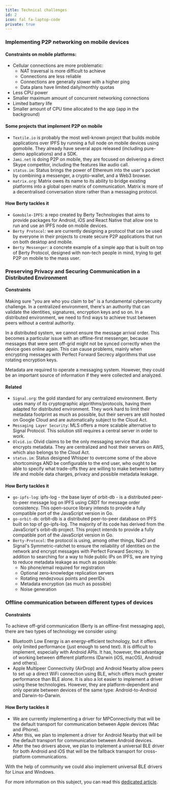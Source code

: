 ```yaml
---
title: Technical challenges
id: 2
icon: fal fa-laptop-code
private: true
---
```


### Implementing P2P networking on mobile devices

#### Constraints on mobile platforms:

* Cellular connections are more problematic:
    * NAT traversal is more difficult to achieve
    * Connections are less reliable
    * Connections are generally slower with a higher ping
    * Data plans have limited daily/monthly quotas
* Less CPU power
* Smaller maximum amount of concurrent networking connections
* Limited battery life
* Smaller amount of CPU time allocated to the app (app in the background)

#### Some projects that implement P2P on mobile

* `Textile.io` is probably the most well-known project that builds mobile applications over IPFS by running a full node on mobile devices using gomobile. They already have several apps released (including pure-demo applications) and a SDK.
* `Jami.net` is doing P2P on mobile, they are focused on delivering a direct Skype competitor, including the features like audio call.
* `status.im`: Status brings the power of Ethereum into the user's pocket by combining a messenger, a crypto-wallet, and a Web3 browser.
* `matrix.org`:  Matrix owes its name to its ability to bridge existing platforms into a global open matrix of communication. Matrix is more of a decentralised conversation store rather than a messaging protocol.

#### How Berty tackles it

* `Gomobile-IPFS`: a repo created by Berty Technologies that aims to provide packages for Android, iOS and React Native that allow one to run and use an IPFS node on mobile devices.
* `Berty Protocol`: we are currently designing a protocol that can be used by everyone in their projects to create secure P2P applications that run on both desktop and mobile.
* `Berty Messenger`: a concrete example of a simple app that is built on top of Berty Protocol, designed with non-tech people in mind, trying to get P2P on mobile to the mass user.

### Preserving Privacy and Securing Communication in a Distributed Environment

#### Constraints

Making sure "you are who you claim to be" is a fundamental cybersecurity challenge. In a centralized environment, there's an authority that can validate the identities, signatures, encryption keys and so on. In a distributed environment, we need to find ways to achieve trust between peers without a central authority.

In a distributed system, we cannot ensure the message arrival order. This becomes a particular issue with an offline-first messenger, because messages that were sent off-grid might not be synced correctly when the device goes online again. This can cause problems, mainly when encrypting messages with Perfect Forward Secrecy algorithms that use rotating encryption keys.

Metadata are required to operate a messaging system. However, they could be an important source of information if they were collected and analyzed.

#### Related

* `Signal.org`: the gold standard for any centralized environment. Berty uses many of its cryptographic algorithms/protocols, having them adapted for distributed environment. They work hard to limit their metadata footprint as much as possible, but their servers are still hosted on Google Cloud and are automatically subject to the Cloud Act.
* `Messaging Layer Security`: MLS offers a more scalable alternative to Signal Protocol. This solution still requires a central server in order to work.
* `Olvid.io`: Olvid claims to be the only messaging service that also encrypts metadata. They are centralized and host their servers on AWS, which also belongs to the Cloud Act.
* `status.im`: Status designed Whisper to overcome some of the above shortcomings AND be configurable to the end user, who ought to be able to specify what trade-offs they are willing to make between battery life and mobile data charges, privacy and possible metadata leakage.

#### How Berty tackles it

* `go-ipfs-log`: ipfs-log - the base layer of orbit-db - is a distributed peer-to-peer message log on IPFS using CRDT for message order consistency. This open-source library intends to provide a fully compatible port of the JavaScript version in Go.
* `go-orbit-db`: orbit-db is a distributed peer-to-peer database on IPFS built on top of go-ipfs-log. The majority of its code has derived from the JavaScript's orbit-db project. This project intends to provide a fully compatible port of the JavaScript version in Go.
* `Berty-Protocol`: the protocol is using, among other things, NaCl and Signal's Symmetric-ratchet to ensure the reliability of identities on the network and encrypt messages with Perfect Forward Secrecy. In addition to searching for a way to hide public IPs on IPFS, we are trying to reduce metadata leakage as much as possible:
    * No phone/email required for registration
    * Optional zero-knowledge replication servers
    * Rotating rendezvous points and peerIDs
    * Metadata encryption (as much as possible)
    * Noise generation

### Offline communication between different types of devices

#### Constraints
To achieve off-grid communication (Berty is an offline-first messaging app), there are two types of technology we consider using:
- Bluetooth Low Energy is an energy-efficient technology, but it offers only limited performance (just enough to send text). It is difficult to implement, especially with Android APIs. It has, however, the advantage of working between different platforms (Darwin (iOS, macOS), Android and others).
- Apple Multipeer Connectivity (AirDrop) and Android Nearby allow peers to set up a direct WiFi connection using BLE, which offers much greater performance than BLE alone. It is also a lot easier to implement a driver using these technologies. However, they are platform-dependent and only operate between devices of the same type: Android-to-Android and Darwin-to-Darwin.

#### How Berty tackles it

- We are currently implementing a driver for MPConnectivity that will be the default transport for communication between Apple devices (Mac and iPhone).
- After this, we plan to implement a driver for Android Nearby that will be the default transport for communication between Android devices.
- After the two drivers above, we plan to implement a universal BLE driver for both Android and iOS that will be the fallback transport for cross-platform communications.

With the help of community we could also implement universal BLE drivers for Linux and Windows.

For more information on this subject, you can read this [dedicated article](https://berty.tech/blog/bluetooth-low-energy/).
